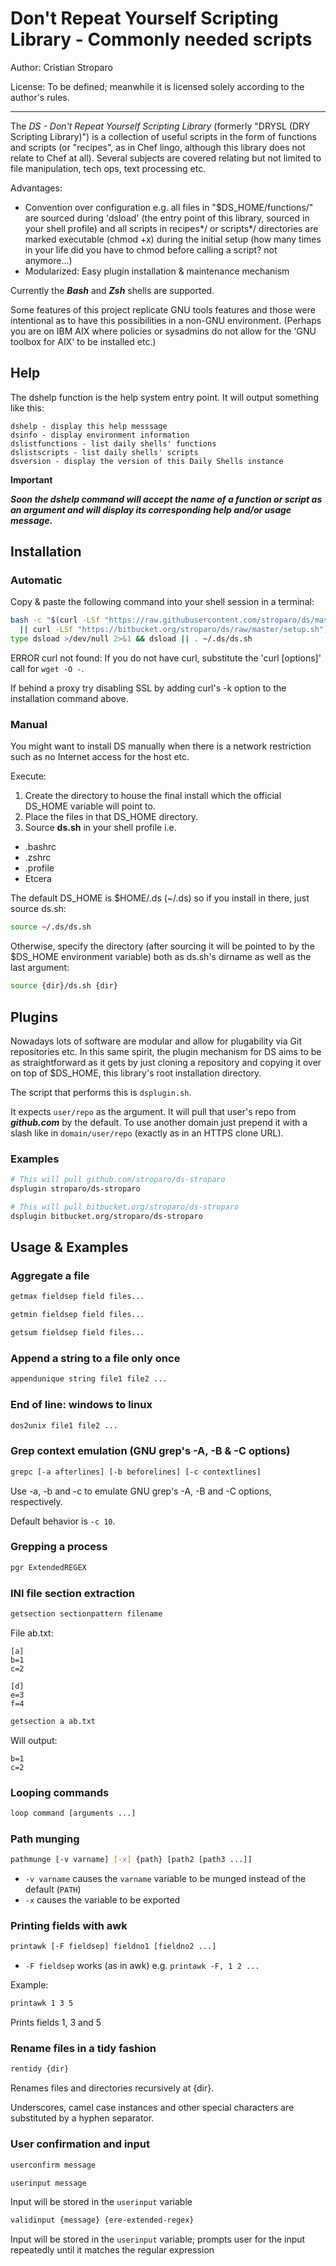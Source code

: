 Don't Repeat Yourself Scripting Library - Commonly needed scripts
======================================

Author: Cristian Stroparo

License: To be defined; meanwhile it is licensed solely according to the author's rules.

---

The _DS - Don't Repeat Yourself Scripting Library_ (formerly "DRYSL (DRY Scripting Library)") is a collection of useful scripts in the form of functions and scripts (or "recipes", as in Chef lingo, although this library does not relate to Chef at all). Several subjects are covered relating but not limited to file manipulation, tech ops, text processing etc.

Advantages:

* Convention over configuration e.g. all files in "$DS_HOME/functions/" are sourced during 'dsload' (the entry point of this library, sourced in your shell profile) and all scripts in recipes\*/ or scripts\*/ directories are marked executable (chmod +x) during the initial setup (how many times in your life did you have to chmod before calling a script? not anymore...)
* Modularized: Easy plugin installation & maintenance mechanism

Currently the ___Bash___ and ___Zsh___ shells are supported.

Some features of this project replicate GNU tools features and those were intentional as to have this possibilities in a non-GNU environment. (Perhaps you are on IBM AIX where policies or sysadmins do not allow for the 'GNU toolbox for AIX' to be installed etc.)

Help
----

The dshelp function is the help system entry point. It will output something like this:

```
dshelp - display this help messsage
dsinfo - display environment information
dslistfunctions - list daily shells' functions
dslistscripts - list daily shells' scripts
dsversion - display the version of this Daily Shells instance
```

__Important__

___Soon the dshelp command will accept the name of a function or script as an argument and will display its corresponding help and/or usage message.___

Installation
------------

### Automatic

Copy & paste the following command into your shell session in a terminal:

```bash
bash -c "$(curl -LSf "https://raw.githubusercontent.com/stroparo/ds/master/setup.sh" \
  || curl -LSf "https://bitbucket.org/stroparo/ds/raw/master/setup.sh")"
type dsload >/dev/null 2>&1 && dsload || . ~/.ds/ds.sh
```

ERROR curl not found: If you do not have curl, substitute the 'curl [options]' call for ```wget -O -```.

If behind a proxy try disabling SSL by adding curl's -k option to the installation command above.

### Manual

You might want to install DS manually when there is a network restriction such as no Internet access for the host etc.

Execute:

1. Create the directory to house the final install which the official DS_HOME variable will point to.
2. Place the files in that DS_HOME directory.
3. Source **ds.sh** in your shell profile i.e.

* .bashrc
* .zshrc
* .profile
* Etcera

The default DS_HOME is $HOME/.ds (~/.ds) so if you install in there, just source ds.sh:

```bash
source ~/.ds/ds.sh
```

Otherwise, specify the directory (after sourcing it will be pointed to by the $DS_HOME environment variable) both as ds.sh's dirname as well as the last argument:

```bash
source {dir}/ds.sh {dir}
```

Plugins
-------

Nowadays lots of software are modular and allow for plugability via Git repositories etc. In this same spirit, the plugin mechanism for DS aims to be as straightforward as it gets by just cloning a repository and copying it over on top of $DS_HOME, this library's root installation directory.

The script that performs this is ```dsplugin.sh```.

It expects ```user/repo``` as the argument. It will pull that user's repo from ___github.com___ by the default. To use another domain just prepend it with a slash like in ```domain/user/repo``` (exactly as in an HTTPS clone URL).

### Examples

```bash
# This will pull github.com/stroparo/ds-stroparo
dsplugin stroparo/ds-stroparo

# This will pull bitbucket.org/stroparo/ds-stroparo
dsplugin bitbucket.org/stroparo/ds-stroparo
```

Usage & Examples
----------------

### Aggregate a file

```bash
getmax fieldsep field files...
```

```bash
getmin fieldsep field files...
```

```bash
getsum fieldsep field files...
```

### Append a string to a file only once

```bash
appendunique string file1 file2 ...
```

### End of line: windows to linux

```bash
dos2unix file1 file2 ...
```

### Grep context emulation (GNU grep's -A, -B & -C options)

```bash
grepc [-a afterlines] [-b beforelines] [-c contextlines]
```

Use -a, -b and -c to emulate GNU grep's -A, -B and -C options, respectively.

Default behavior is ```-c 10```.

### Grepping a process

```bash
pgr ExtendedREGEX
```

### INI file section extraction

```bash
getsection sectionpattern filename
```

File ab.txt:

```
[a]
b=1
c=2

[d]
e=3
f=4
```

```bash
getsection a ab.txt
```

Will output:

```
b=1
c=2
```

### Looping commands

```bash
loop command [arguments ...]
```

### Path munging

```bash
pathmunge [-v varname] [-x] {path} [path2 [path3 ...]]
```

* ```-v varname``` causes the ```varname``` variable to be munged instead of the default (```PATH```)
* ```-x``` causes the variable to be exported

### Printing fields with awk

```bash
printawk [-F fieldsep] fieldno1 [fieldno2 ...]
```

* ```-F fieldsep``` works (as in awk) e.g. ```printawk -F, 1 2 ...```

Example:

```bash
printawk 1 3 5
```

Prints fields 1, 3 and 5

### Rename files in a tidy fashion

```bash
rentidy {dir}
```

Renames files and directories recursively at {dir}.

Underscores, camel case instances and other special characters are substituted by a hyphen separator.

### User confirmation and input

```bash
userconfirm message
```

```bash
userinput message
```

Input will be stored in the ```userinput``` variable

```bash
validinput {message} {ere-extended-regex}
```

Input will be stored in the ```userinput``` variable; prompts user for the input repeatedly until it matches the regular expression

